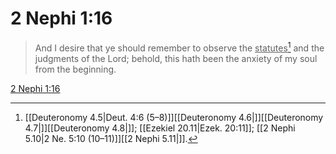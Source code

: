 # 2 Nephi 1:16

> And I desire that ye should remember to observe the <u>statutes</u>[^a] and the judgments of the Lord; behold, this hath been the anxiety of my soul from the beginning.

[2 Nephi 1:16](https://www.churchofjesuschrist.org/study/scriptures/bofm/2-ne/1?lang=eng&id=p16#p16)


[^a]: [[Deuteronomy 4.5|Deut. 4:6 (5–8)]][[Deuteronomy 4.6|]][[Deuteronomy 4.7|]][[Deuteronomy 4.8|]]; [[Ezekiel 20.11|Ezek. 20:11]]; [[2 Nephi 5.10|2 Ne. 5:10 (10–11)]][[2 Nephi 5.11|]].  
